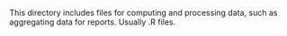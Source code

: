 This directory includes files for computing and processing data, 
such as aggregating data for reports. Usually .R files.